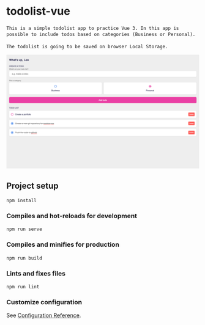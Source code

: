 # todolist-vue

```
This is a simple todolist app to practice Vue 3. In this app is possible to include todos based on categories (Business or Personal).

The todolist is going to be saved on browser Local Storage.

```

![Project screenshot](src/assets/screencapture-localhost-8080-2024-05-19-14_29_38.png)

## Project setup

```
npm install
```

### Compiles and hot-reloads for development

```
npm run serve
```

### Compiles and minifies for production

```
npm run build
```

### Lints and fixes files

```
npm run lint
```

### Customize configuration

See [Configuration Reference](https://cli.vuejs.org/config/).

